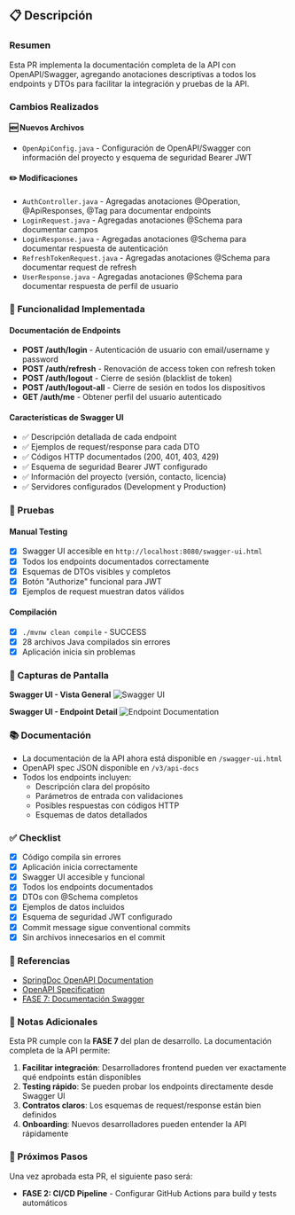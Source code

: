 ## 📋 Descripción

### Resumen
Esta PR implementa la documentación completa de la API con OpenAPI/Swagger, agregando anotaciones descriptivas a todos los endpoints y DTOs para facilitar la integración y pruebas de la API.

### Cambios Realizados

#### 🆕 Nuevos Archivos
- `OpenApiConfig.java` - Configuración de OpenAPI/Swagger con información del proyecto y esquema de seguridad Bearer JWT

#### ✏️ Modificaciones
- `AuthController.java` - Agregadas anotaciones @Operation, @ApiResponses, @Tag para documentar endpoints
- `LoginRequest.java` - Agregadas anotaciones @Schema para documentar campos
- `LoginResponse.java` - Agregadas anotaciones @Schema para documentar respuesta de autenticación
- `RefreshTokenRequest.java` - Agregadas anotaciones @Schema para documentar request de refresh
- `UserResponse.java` - Agregadas anotaciones @Schema para documentar respuesta de perfil de usuario

### 🎯 Funcionalidad Implementada

#### Documentación de Endpoints
- **POST /auth/login** - Autenticación de usuario con email/username y password
- **POST /auth/refresh** - Renovación de access token con refresh token
- **POST /auth/logout** - Cierre de sesión (blacklist de token)
- **POST /auth/logout-all** - Cierre de sesión en todos los dispositivos
- **GET /auth/me** - Obtener perfil del usuario autenticado

#### Características de Swagger UI
- ✅ Descripción detallada de cada endpoint
- ✅ Ejemplos de request/response para cada DTO
- ✅ Códigos HTTP documentados (200, 401, 403, 429)
- ✅ Esquema de seguridad Bearer JWT configurado
- ✅ Información del proyecto (versión, contacto, licencia)
- ✅ Servidores configurados (Development y Production)

### 🧪 Pruebas

#### Manual Testing
- [x] Swagger UI accesible en `http://localhost:8080/swagger-ui.html`
- [x] Todos los endpoints documentados correctamente
- [x] Esquemas de DTOs visibles y completos
- [x] Botón "Authorize" funcional para JWT
- [x] Ejemplos de request muestran datos válidos

#### Compilación
- [x] `./mvnw clean compile` - SUCCESS
- [x] 28 archivos Java compilados sin errores
- [x] Aplicación inicia sin problemas

### 📸 Capturas de Pantalla

**Swagger UI - Vista General**
![Swagger UI](docs/screenshots/swagger-ui-overview.png)

**Swagger UI - Endpoint Detail**
![Endpoint Documentation](docs/screenshots/swagger-endpoint-detail.png)

### 📚 Documentación

- La documentación de la API ahora está disponible en `/swagger-ui.html`
- OpenAPI spec JSON disponible en `/v3/api-docs`
- Todos los endpoints incluyen:
  - Descripción clara del propósito
  - Parámetros de entrada con validaciones
  - Posibles respuestas con códigos HTTP
  - Esquemas de datos detallados

### ✅ Checklist

- [x] Código compila sin errores
- [x] Aplicación inicia correctamente
- [x] Swagger UI accesible y funcional
- [x] Todos los endpoints documentados
- [x] DTOs con @Schema completos
- [x] Ejemplos de datos incluidos
- [x] Esquema de seguridad JWT configurado
- [x] Commit message sigue conventional commits
- [x] Sin archivos innecesarios en el commit

### 🔗 Referencias

- [SpringDoc OpenAPI Documentation](https://springdoc.org/)
- [OpenAPI Specification](https://swagger.io/specification/)
- [FASE 7: Documentación Swagger](../PLAN_DESARROLLO.md#fase-7-documentación-con-swagger)

### 📝 Notas Adicionales

Esta PR cumple con la **FASE 7** del plan de desarrollo. La documentación completa de la API permite:

1. **Facilitar integración**: Desarrolladores frontend pueden ver exactamente qué endpoints están disponibles
2. **Testing rápido**: Se pueden probar los endpoints directamente desde Swagger UI
3. **Contratos claros**: Los esquemas de request/response están bien definidos
4. **Onboarding**: Nuevos desarrolladores pueden entender la API rápidamente

### 🚀 Próximos Pasos

Una vez aprobada esta PR, el siguiente paso será:
- **FASE 2: CI/CD Pipeline** - Configurar GitHub Actions para build y tests automáticos
